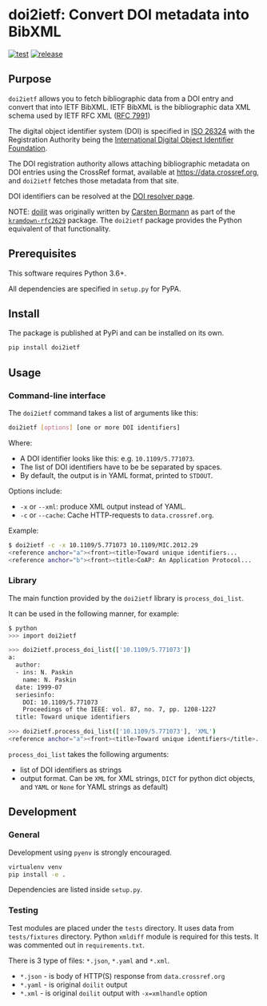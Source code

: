 # doi2ietf: Convert DOI metadata into BibXML

[![test](https://github.com/ietf-ribose/doi2ietf-py/actions/workflows/test.yml/badge.svg)](https://github.com/ietf-ribose/doi2ietf-py/actions/workflows/test.yml)
[![release](https://github.com/ietf-ribose/doi2ietf-py/actions/workflows/release.yml/badge.svg)](https://github.com/ietf-ribose/doi2ietf-py/actions/workflows/release.yml)

## Purpose

`doi2ietf` allows you to fetch bibliographic data from a DOI entry and convert
that into IETF BibXML. IETF BibXML is the bibliographic data XML schema used by
IETF RFC XML ([RFC 7991](https://datatracker.ietf.org/doc/html/rfc7991))

The digital object identifier system (DOI) is specified in
[ISO 26324](https://www.iso.org/standard/43506.html) with the Registration
Authority being the
[International Digital Object Identifier Foundation](https://www.doi.org).

The DOI registration authority allows attaching bibliographic metadata on DOI
entries using the CrossRef format, available at https://data.crossref.org, and
`doi2ietf` fetches those metadata from that site.

DOI identifiers can be resolved at the [DOI resolver page](https://dx.doi.org).

NOTE: [doilit](https://github.com/cabo/kramdown-rfc2629/blob/master/bin/doilit)
was originally written by
[Carsten Bormann](https://www.informatik.uni-bremen.de/~cabo/) as part of the
[`kramdown-rfc2629`](https://github.com/cabo/kramdown-rfc2629) package.
The `doi2ietf` package provides the Python equivalent of that functionality.

## Prerequisites

This software requires Python 3.6+.

All dependencies are specified in `setup.py` for PyPA.

## Install

The package is published at PyPi and can be installed on its own.

```sh
pip install doi2ietf
```

## Usage

### Command-line interface

The `doi2ietf` command takes a list of arguments like this:

```sh
doi2ietf [options] [one or more DOI identifiers]
```

Where:

* A DOI identifier looks like this: e.g. `10.1109/5.771073`.
* The list of DOI identifiers have to be be separated by spaces.
* By default, the output is in YAML format, printed to `STDOUT`.

Options include:

* `-x` or `--xml`: produce XML output instead of YAML.
* `-c` or `--cache`: Cache HTTP-requests to `data.crossref.org`.

Example:

```sh
$ doi2ietf -c -x 10.1109/5.771073 10.1109/MIC.2012.29
<reference anchor="a"><front><title>Toward unique identifiers...
<reference anchor="b"><front><title>CoAP: An Application Protocol...
```

### Library

The main function provided by the `doi2ietf` library is `process_doi_list`.

It can be used in the following manner, for example:

```sh
$ python
>>> import doi2ietf

>>> doi2ietf.process_doi_list(['10.1109/5.771073'])
a:
  author:
  - ins: N. Paskin
    name: N. Paskin
  date: 1999-07
  seriesinfo:
    DOI: 10.1109/5.771073
    Proceedings of the IEEE: vol. 87, no. 7, pp. 1208-1227
  title: Toward unique identifiers

>>> doi2ietf.process_doi_list(['10.1109/5.771073'], 'XML')
<reference anchor="a"><front><title>Toward unique identifiers</title>...
```

`process_doi_list` takes the following arguments:

* list of DOI identifiers as strings
* output format. Can be `XML` for XML strings, `DICT` for python dict objects, and `YAML` or `None` for YAML strings as default)


## Development

### General

Development using `pyenv` is strongly encouraged.

```sh
virtualenv venv
pip install -e .
```

Dependencies are listed inside `setup.py`.

### Testing

Test modules are placed under the `tests` directory. It uses data from `tests/fixtures` directory.
Python `xmldiff` module is required for this tests. It was commented out in `requirements.txt`.


There is 3 type of files: `*.json`, `*.yaml` and `*.xml`.

* `*.json` - is body of HTTP(S) response from `data.crossref.org`
* `*.yaml` - is original `doilit` output
* `*.xml` - is original `doilit` output with `-x=xmlhandle` option
